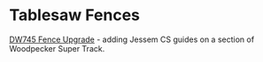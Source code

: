 # Tablesaw Fences

[DW745 Fence Upgrade](https://www.festoolownersgroup.com/other-tools-accessories/upgraded-my-dw745) - adding Jessem CS guides on a section of Woodpecker Super Track.
